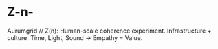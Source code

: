 # Z-n-
Aurumgrid // Z(n): Human-scale coherence experiment. Infrastructure + culture: Time, Light, Sound → Empathy = Value.
